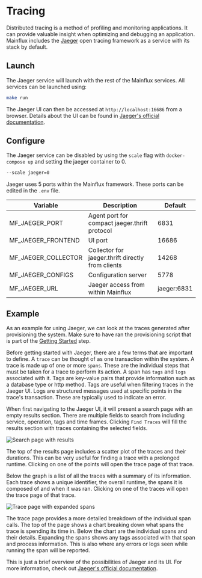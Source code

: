 # Tracing

Distributed tracing is a method of profiling and monitoring applications.  It can provide valuable insight when optimizing and debugging an application.  Mainflux includes the [Jaeger](https://www.jaegertracing.io) open tracing framework as a service with its stack by default.

## Launch

The Jaeger service will launch with the rest of the Mainflux services.  All services can be launched using:

```bash
make run
```

The Jaeger UI can then be accessed at ```http://localhost:16686``` from a browser.  Details about the UI can be found in [Jaeger's official documentation](https://www.jaegertracing.io/docs/1.14/frontend-ui/).

## Configure

The Jaeger service can be disabled by using the `scale` flag with ```docker-compose up``` and setting the jaeger container to 0.

```bash
--scale jaeger=0
```

Jaeger uses 5 ports within the Mainflux framework.  These ports can be edited in the `.env` file.

| Variable            | Description                                       | Default     |
| ------------------- | ------------------------------------------------- | ----------- |
| MF_JAEGER_PORT      | Agent port for compact jaeger.thrift protocol     | 6831        |
| MF_JAEGER_FRONTEND  | UI port                                           | 16686       |
| MF_JAEGER_COLLECTOR | Collector for jaeger.thrift directly from clients | 14268       |
| MF_JAEGER_CONFIGS   | Configuration server                              | 5778        |
| MF_JAEGER_URL       | Jaeger access from within Mainflux                | jaeger:6831 |

## Example

As an example for using Jaeger, we can look at the traces generated after provisioning the system.  Make sure to have ran the provisioning script that is part of the [Getting Started](./getting-started.md) step.

Before getting started with Jaeger, there are a few terms that are important to define.  A `trace` can be thought of as one transaction within the system.  A trace is made up of one or more `spans`.  These are the individual steps that must be taken for a trace to perform its action.  A span has `tags` and `logs` associated with it.  Tags are key-value pairs that provide information such as a database type or http method. Tags are useful when filtering traces in the Jaeger UI.  Logs are structured messages used at specific points in the trace's transaction.  These are typically used to indicate an error.

When first navigating to the Jaeger UI, it will present a search page with an empty results section.  There are multiple fields to search from including service, operation, tags and time frames.  Clicking `Find Traces` will fill the results section with traces containing the selected fields.

![Search page with results](img/tracing/search.png)

The top of the results page includes a scatter plot of the traces and their durations.  This can be very useful for finding a trace with a prolonged runtime.  Clicking on one of the points will open the trace page of that trace.

Below the graph is a list of all the traces with a summary of its information. Each trace shows a unique identifier, the overall runtime, the spans it is composed of and when it was ran.  Clicking on one of the traces will open the trace page of that trace.

![Trace page with expanded spans](img/tracing/trace.png)

The trace page provides a more detailed breakdown of the individual span calls.  The top of the page shows a chart breaking down what spans the trace is spending its time in.  Below the chart are the individual spans and their details.  Expanding the spans shows any tags associated with that span and process information.  This is also where any errors or logs seen while running the span will be reported.

This is just a brief overview of the possibilities of Jaeger and its UI.  For more information, check out [Jaeger's official documentation](https://www.jaegertracing.io/docs/1.14/frontend-ui/).
